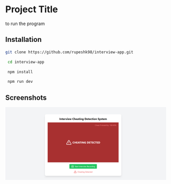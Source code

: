 
# Project Title

to run the program





## Installation

```bash
git clone https://github.com/rupeshk98/interview-app.git
```
    
```bash
 cd interview-app

```
```bash
 npm install

```
```bash
 npm run dev

```

## Screenshots

![App Screenshot](https://raw.githubusercontent.com/rupeshk98/interview-app/1487d121ff4a4091fe0d48621c995750f95a283c/src/assets/image.png)

